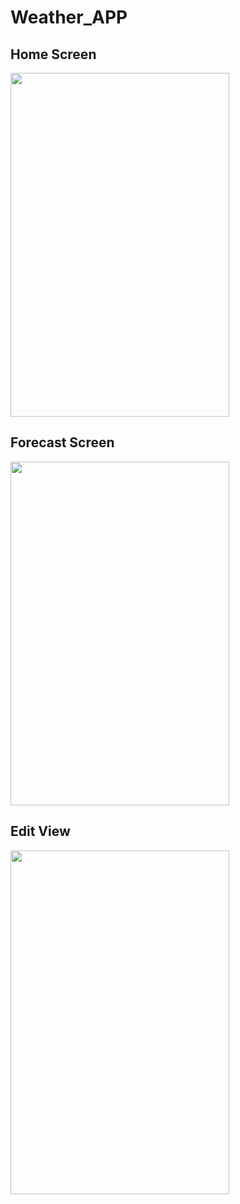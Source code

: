 # Weather_APP

## Home Screen
<img src="https://user-images.githubusercontent.com/37849215/57267595-a6d13800-704e-11e9-8993-3053db187407.png" width = "350" height = "550"/>

## Forecast Screen
<img src="https://user-images.githubusercontent.com/37849215/57267649-d7b16d00-704e-11e9-87ea-ae3ae8baa72c.png" width = "350" height = "550"/>

## Edit View
<img src="https://user-images.githubusercontent.com/37849215/57212632-55736b00-6fb2-11e9-88f2-caa910657962.png" width = "350" height = "550"/>
